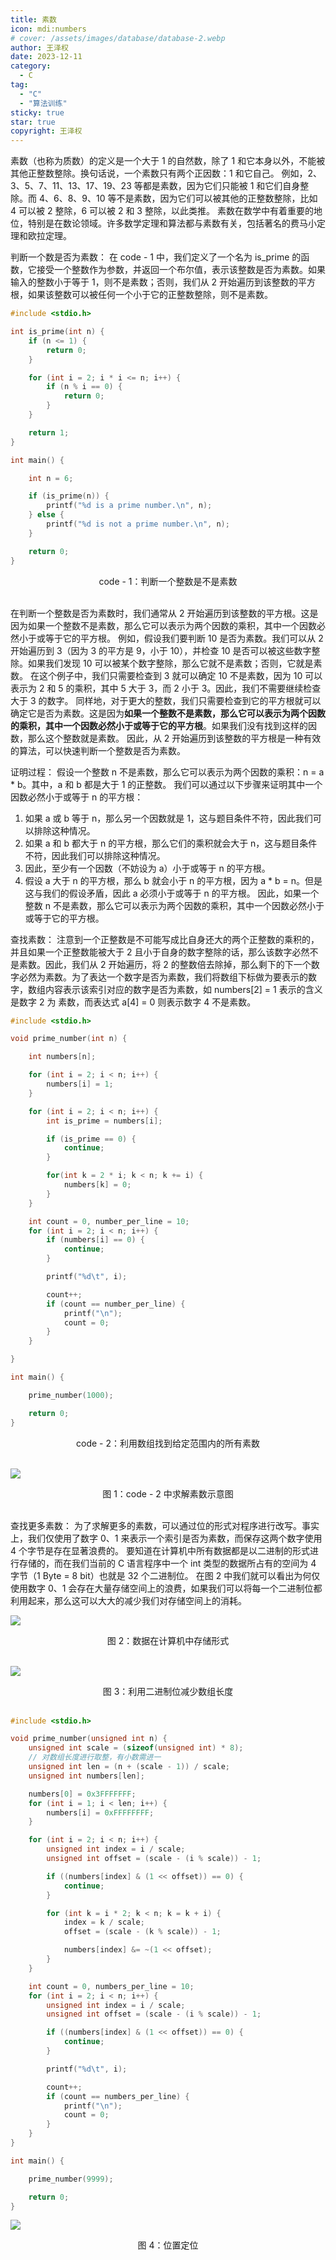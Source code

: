 ```yaml
---
title: 素数
icon: mdi:numbers
# cover: /assets/images/database/database-2.webp
author: 王泽权
date: 2023-12-11
category:
  - C
tag:
  - "C"
  - "算法训练"
sticky: true
star: true
copyright: 王泽权
---
```


素数（也称为质数）的定义是一个大于 1 的自然数，除了 1 和它本身以外，不能被其他正整数整除。换句话说，一个素数只有两个正因数：1 和它自己。
例如，2、3、5、7、11、13、17、19、23 等都是素数，因为它们只能被 1 和它们自身整除。而 4、6、8、9、10 等不是素数，因为它们可以被其他的正整数整除，比如 4 可以被 2 整除，6 可以被 2 和 3 整除，以此类推。
素数在数学中有着重要的地位，特别是在数论领域。许多数学定理和算法都与素数有关，包括著名的费马小定理和欧拉定理。

判断一个数是否为素数：
在 code - 1 中，我们定义了一个名为 is_prime 的函数，它接受一个整数作为参数，并返回一个布尔值，表示该整数是否为素数。如果输入的整数小于等于 1，则不是素数；否则，我们从 2 开始遍历到该整数的平方根，如果该整数可以被任何一个小于它的正整数整除，则不是素数。

```c
#include <stdio.h>

int is_prime(int n) {
    if (n <= 1) {
        return 0;
    }

    for (int i = 2; i * i <= n; i++) {
        if (n % i == 0) {
            return 0;
        }
    }

    return 1;
}

int main() {

    int n = 6;

    if (is_prime(n)) {
        printf("%d is a prime number.\n", n);
    } else {
        printf("%d is not a prime number.\n", n);
    }

    return 0;
}
```

<center>code - 1：判断一个整数是不是素数</center><br>

在判断一个整数是否为素数时，我们通常从 2 开始遍历到该整数的平方根。这是因为如果一个整数不是素数，那么它可以表示为两个因数的乘积，其中一个因数必然小于或等于它的平方根。 例如，假设我们要判断 10 是否为素数。我们可以从 2 开始遍历到 3（因为 3 的平方是 9，小于 10），并检查 10 是否可以被这些数字整除。如果我们发现 10 可以被某个数字整除，那么它就不是素数；否则，它就是素数。 在这个例子中，我们只需要检查到 3 就可以确定 10 不是素数，因为 10 可以表示为 2 和 5 的乘积，其中 5 大于 3，而 2 小于 3。因此，我们不需要继续检查大于 3 的数字。 同样地，对于更大的整数，我们只需要检查到它的平方根就可以确定它是否为素数。这是因为**如果一个整数不是素数，那么它可以表示为两个因数的乘积，其中一个因数必然小于或等于它的平方根**。如果我们没有找到这样的因数，那么这个整数就是素数。 因此，从 2 开始遍历到该整数的平方根是一种有效的算法，可以快速判断一个整数是否为素数。

证明过程：
假设一个整数 n 不是素数，那么它可以表示为两个因数的乘积：n = a \* b。其中，a 和 b 都是大于 1 的正整数。 我们可以通过以下步骤来证明其中一个因数必然小于或等于 n 的平方根：

1. 如果 a 或 b 等于 n，那么另一个因数就是 1，这与题目条件不符，因此我们可以排除这种情况。
2. 如果 a 和 b 都大于 n 的平方根，那么它们的乘积就会大于 n，这与题目条件不符，因此我们可以排除这种情况。
3. 因此，至少有一个因数（不妨设为 a）小于或等于 n 的平方根。
4. 假设 a 大于 n 的平方根，那么 b 就会小于 n 的平方根，因为 a \* b = n。但是这与我们的假设矛盾，因此 a 必须小于或等于 n 的平方根。 因此，如果一个整数 n 不是素数，那么它可以表示为两个因数的乘积，其中一个因数必然小于或等于它的平方根。

查找素数：
注意到一个正整数是不可能写成比自身还大的两个正整数的乘积的，并且如果一个正整数能被大于 2 且小于自身的数字整除的话，那么该数字必然不是素数。因此，我们从 2 开始遍历，将 2 的整数倍去除掉，那么剩下的下一个数字必然为素数。为了表达一个数字是否为素数，我们将数组下标做为要表示的数字，数组内容表示该索引对应的数字是否为素数，如 numbers[2] = 1 表示的含义是数字 2 为 素数，而表达式 a[4] = 0 则表示数字 4 不是素数。

```c
#include <stdio.h>

void prime_number(int n) {

    int numbers[n];

    for (int i = 2; i < n; i++) {
        numbers[i] = 1;
    }

    for (int i = 2; i < n; i++) {
        int is_prime = numbers[i];

        if (is_prime == 0) {
            continue;
        }

        for(int k = 2 * i; k < n; k += i) {
            numbers[k] = 0;
        }
    }

    int count = 0, number_per_line = 10;
    for (int i = 2; i < n; i++) {
        if (numbers[i] == 0) {
            continue;
        }

        printf("%d\t", i);

        count++;
        if (count == number_per_line) {
            printf("\n");
            count = 0;
        }
    }

}

int main() {

    prime_number(1000);

    return 0;
}
```

<center>code - 2：利用数组找到给定范围内的所有素数</center><br>

![](./image/prime_number.svg)

<center>图 1：code - 2 中求解素数示意图</center><br>

查找更多素数：
为了求解更多的素数，可以通过位的形式对程序进行改写。事实上，我们仅使用了数字 0、1 来表示一个索引是否为素数，而保存这两个数字使用 4 个字节是存在显著浪费的。
要知道在计算机中所有数据都是以二进制的形式进行存储的，而在我们当前的 C 语言程序中一个 int 类型的数据所占有的空间为 4 字节（1 Byte = 8 bit）也就是 32 个二进制位。
在图 2 中我们就可以看出为何仅使用数字 0、1 会存在大量存储空间上的浪费，如果我们可以将每一个二进制位都利用起来，那么这可以大大的减少我们对存储空间上的消耗。

![](./image/numbers.svg)

<center>图 2：数据在计算机中存储形式</center><br>

![](./image/narrow.svg)

<center>图 3：利用二进制位减少数组长度</center><br>

```c
#include <stdio.h>

void prime_number(unsigned int n) {
    unsigned int scale = (sizeof(unsigned int) * 8);
    // 对数组长度进行取整，有小数需进一
    unsigned int len = (n + (scale - 1)) / scale;
    unsigned int numbers[len];

    numbers[0] = 0x3FFFFFFF;
    for (int i = 1; i < len; i++) {
        numbers[i] = 0xFFFFFFFF;
    }

    for (int i = 2; i < n; i++) {
        unsigned int index = i / scale;
        unsigned int offset = (scale - (i % scale)) - 1;

        if ((numbers[index] & (1 << offset)) == 0) {
            continue;
        }

        for (int k = i * 2; k < n; k = k + i) {
            index = k / scale;
            offset = (scale - (k % scale)) - 1;

            numbers[index] &= ~(1 << offset);
        }
    }

    int count = 0, numbers_per_line = 10;
    for (int i = 2; i < n; i++) {
        unsigned int index = i / scale;
        unsigned int offset = (scale - (i % scale)) - 1;

        if ((numbers[index] & (1 << offset)) == 0) {
            continue;
        }

        printf("%d\t", i);

        count++;
        if (count == numbers_per_line) {
            printf("\n");
            count = 0;
        }
    }
}

int main() {

    prime_number(9999);

    return 0;
}
```

![](./image/index_offset.svg)

<center>图 4：位置定位</center><br>
